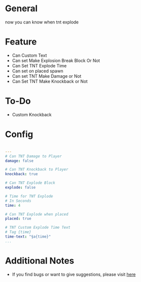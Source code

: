 # General

now you can know when tnt explode

# Feature
- Can Custom Text
- Can set Make Explosion Break Block Or Not
- Can Set TNT Explode Time
- Can set on placed spawn
- Can set TNT Make Damage or Not
- Can Set TNT Make Knockback or Not

# To-Do
- Custom Knockback

# Config

``` YAML

---
# Can TNT Damage to Player
damage: false

# Can TNT Knockback to Player
knockback: true

# Can TNT Explode Block
explode: false

# Time for TNT Explode
# In Seconds
time: 4

# Can TNT Explode when placed
placed: true

# TNT Custom Explode Time Text
# Tag {time}
time-text: "§a{time}"
...
```

# Additional Notes
- If you find bugs or want to give suggestions, please visit [here](https://github.com/MulqiGaming64/TNTExplodeTime/issues)
